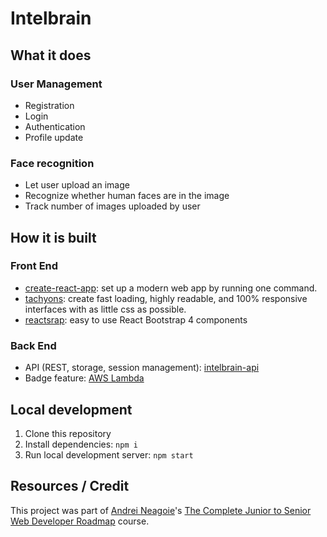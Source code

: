 # Intelbrain
## What it does
### User Management
- Registration
- Login
- Authentication
- Profile update
### Face recognition
- Let user upload an image
- Recognize whether human faces are in the image
- Track number of images uploaded by user

## How it is built
### Front End
- [create-react-app](https://create-react-app.dev/): set up a modern web app by running one command.
- [tachyons](http://tachyons.io/): create fast loading, highly readable, and 100% responsive interfaces with as little css as possible.
- [reactsrap](https://reactstrap.github.io/): easy to use React Bootstrap 4 components

### Back End
- API (REST, storage, session management): [intelbrain-api](https://github.com/r1oga/intelbrain-api)
- Badge feature: [AWS Lambda](https://aws.amazon.com/lambda/)

## Local development
1. Clone this repository
2. Install dependencies: `npm i`
3. Run local development server: `npm start`

## Resources / Credit
This project was part of [Andrei Neagoie](https://github.com/aneagoie)'s [The Complete Junior to Senior Web Developer Roadmap](https://www.udemy.com/course/the-complete-junior-to-senior-web-developer-roadmap/) course.
